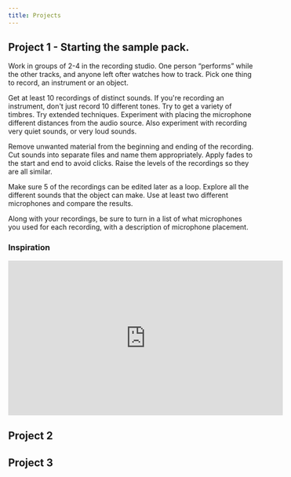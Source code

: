 ```yaml
---
title: Projects
---
```


## Project 1 - Starting the sample pack. 


Work in groups of 2-4 in the recording studio. One person “performs” while the other tracks, and anyone left ofter watches how to track. Pick one thing to record, an instrument or an object. 

Get at least 10 recordings of distinct sounds. If you're recording an instrument, don't just record 10 different tones. Try to get a variety of timbres. Try extended techniques. Experiment with placing the microphone different distances from the audio source. Also experiment with recording very quiet sounds, or very loud sounds. 

Remove unwanted material from the beginning and ending of the recording. Cut sounds into separate files and name them appropriately. Apply fades to the start and end to avoid clicks. Raise the levels of the recordings so they are all similar.

Make sure 5 of the recordings can be edited later as a loop. Explore all the different sounds that the object can make. Use at least two different microphones and compare the results.

Along with your recordings, be sure to turn in a list of what microphones you used for each recording, with a description of microphone placement. 

### Inspiration 

<iframe width="560" height="315" src="https://www.youtube.com/embed/fY-ZoVMwGKM" title="YouTube video player" frameborder="0" allow="accelerometer; autoplay; clipboard-write; encrypted-media; gyroscope; picture-in-picture" allowfullscreen></iframe>


## Project 2

## Project 3 

